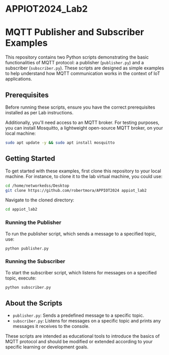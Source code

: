 # APPIOT2024_Lab2


# MQTT Publisher and Subscriber Examples

This repository contains two Python scripts demonstrating the basic functionalities of MQTT protocol: a publisher (`publisher.py`) and a subscriber (`subscriber.py`). These scripts are designed as simple examples to help understand how MQTT communication works in the context of IoT applications.

## Prerequisites

Before running these scripts, ensure you have the correct prerequisites installed as per Lab instructions.

Additionally, you'll need access to an MQTT broker. For testing purposes, you can install Mosquitto, a lightweight open-source MQTT broker, on your local machine:

```bash
sudo apt update -y && sudo apt install mosquitto
```

## Getting Started

To get started with these examples, first clone this repository to your local machine. For instance, to clone it to the lab virtual machine, you could use:

```bash
cd /home/networkedss/Desktop
git clone https://github.com/robertmora/APPIOT2024 appiot_lab2
```

Navigate to the cloned directory:

```bash
cd appiot_lab2
```

### Running the Publisher

To run the publisher script, which sends a message to a specified topic, use:

```bash
python publisher.py
```

### Running the Subscriber

To start the subscriber script, which listens for messages on a specified topic, execute:

```bash
python subscriber.py
```

## About the Scripts

- `publisher.py`: Sends a predefined message to a specific topic.
- `subscriber.py`: Listens for messages on a specific topic and prints any messages it receives to the console.

These scripts are intended as educational tools to introduce the basics of MQTT protocol and should be modified or extended according to your specific learning or development goals.
